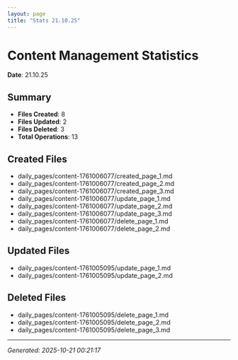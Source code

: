```yaml
---
layout: page
title: "Stats 21.10.25"
---
```


# Content Management Statistics

**Date**: 21.10.25

## Summary

- **Files Created**: 8
- **Files Updated**: 2  
- **Files Deleted**: 3
- **Total Operations**: 13

## Created Files

- daily_pages/content-1761006077/created_page_1.md
- daily_pages/content-1761006077/created_page_2.md
- daily_pages/content-1761006077/created_page_3.md
- daily_pages/content-1761006077/update_page_1.md
- daily_pages/content-1761006077/update_page_2.md
- daily_pages/content-1761006077/update_page_3.md
- daily_pages/content-1761006077/delete_page_1.md
- daily_pages/content-1761006077/delete_page_2.md

## Updated Files

- daily_pages/content-1761005095/update_page_1.md
- daily_pages/content-1761005095/update_page_2.md

## Deleted Files

- daily_pages/content-1761005095/delete_page_1.md
- daily_pages/content-1761005095/delete_page_2.md
- daily_pages/content-1761005095/delete_page_3.md

---
*Generated: 2025-10-21 00:21:17*
